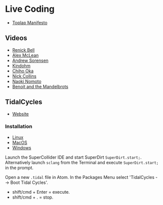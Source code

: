 # Live Coding

- [Toplap Manifesto](https://toplap.org/wiki/ManifestoDraft)

## Videos

- [Renick Bell](https://www.youtube.com/watch?v=6pks_BSqHB0)
- [Alex McLean](https://www.youtube.com/watch?v=FenTeBMkAsQ)
- [Andrew Sorensen](https://www.youtube.com/watch?v=ptf5xNzCSW8)
- [Kindohm](https://www.youtube.com/watch?v=RiEq_h5UQJM)
- [Chiho Oka](https://www.youtube.com/watch?v=4DTn2km1378&list=PLKzJbXgLfe4Jd9H14gupd72pGivczhpMS&index=1)
- [Nick Collins](https://www.youtube.com/watch?v=zJFJEqblEIA)
- [Naoki Nomoto](https://www.youtube.com/watch?v=qFxldfEm7Ek)
- [Benoit and the Mandelbrots](https://www.youtube.com/watch?v=zeNszro5dQ8)

## TidalCycles

- [Website](https://tidalcycles.org/)

### Installation

- [Linux](https://tidalcycles.org/docs/getting-started/linux_install)
- [MacOS](https://tidalcycles.org/docs/getting-started/macos_install)
- [Windows](https://tidalcycles.org/docs/getting-started/windows_install)

Launch the SuperCollider IDE and start SuperDirt `SuperDirt.start;`.
Alternatively launch `sclang` from the Terminal and execute `SuperDirt.start;` in the prompt.

Open a new `.tidal` file in Atom.
In the Packages Menu select 'TidalCycles --> Boot Tidal Cycles'.

- shift/cmd + Enter = execute.
- shift/cmd + . = stop.